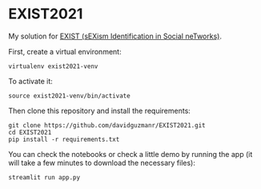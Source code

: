 # EXIST2021
My solution for [EXIST (sEXism Identification in Social neTworks)](http://nlp.uned.es/exist2021/).

First, create a virtual environment:

```
virtualenv exist2021-venv
```

To activate it:
```
source exist2021-venv/bin/activate
```

Then clone this repository and install the requirements:
```
git clone https://github.com/davidguzmanr/EXIST2021.git
cd EXIST2021
pip install -r requirements.txt
```

You can check the notebooks or check a little demo by running the app (it will take a few minutes to download the necessary files):

```
streamlit run app.py
```